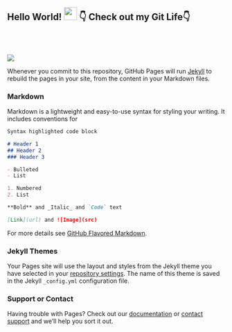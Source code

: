 ## Hello World! <img src="https://raw.githubusercontent.com/syedareehaquasar/syedareehaquasar/master/gifs/Hi.gif" width="30px"> 👇 Check out my Git Life👇</h2>
<br />

</br>

<img src="https://www.canva.com/design/DAEDHAkESaA/SyJ9GzDjqbet_taqBQzgqA/view?utm_content=DAEDHAkESaA&utm_campaign=designshare&utm_medium=link&utm_source=publishsharelink"></h2>
</br>


Whenever you commit to this repository, GitHub Pages will run [Jekyll](https://jekyllrb.com/) to rebuild the pages in your site, from the content in your Markdown files.

### Markdown

Markdown is a lightweight and easy-to-use syntax for styling your writing. It includes conventions for

```markdown
Syntax highlighted code block

# Header 1
## Header 2
### Header 3

- Bulleted
- List

1. Numbered
2. List

**Bold** and _Italic_ and `Code` text

[Link](url) and ![Image](src)
```

For more details see [GitHub Flavored Markdown](https://guides.github.com/features/mastering-markdown/).

### Jekyll Themes

Your Pages site will use the layout and styles from the Jekyll theme you have selected in your [repository settings](https://github.com/nakulbhati/Master/settings). The name of this theme is saved in the Jekyll `_config.yml` configuration file.

### Support or Contact

Having trouble with Pages? Check out our [documentation](https://help.github.com/categories/github-pages-basics/) or [contact support](https://github.com/contact) and we’ll help you sort it out.
